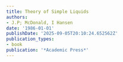 ```yaml
---
title: Theory of Simple Liquids
authors:
- J.P; McDonald, I Hansen
date: '1986-01-01'
publishDate: '2025-09-05T20:10:24.652562Z'
publication_types:
- book
publication: '*Academic Press*'
---
```

